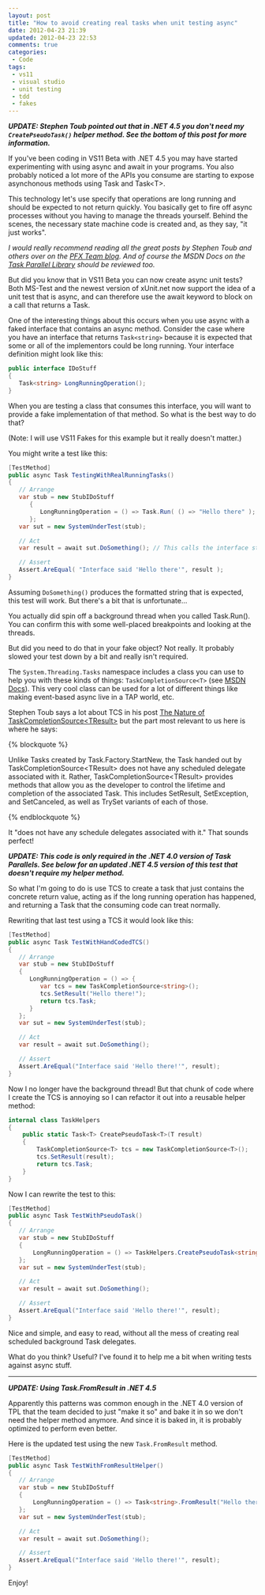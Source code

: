 ```yaml
---
layout: post
title: "How to avoid creating real tasks when unit testing async"
date: 2012-04-23 21:39
updated: 2012-04-23 22:53
comments: true
categories: 
 - Code
tags:
 - vs11
 - visual studio
 - unit testing
 - tdd
 - fakes
---
```


***UPDATE: Stephen Toub pointed out that in .NET 4.5 you don't need my
`CreatePseudoTask()` helper method. See the bottom of this post for
more information.***

If you've been coding in VS11 Beta with .NET 4.5 you may have started
experimenting with using async and await in your programs. You also probably
noticed a lot more of the APIs you consume are starting to expose asynchonous
methods using Task and Task&lt;T&gt;.

This technology let's use specify that operations are long running and should
be expected to not return quickly. You basically get to fire off async
processes without you having to manage the threads yourself.  Behind the
scenes, the necessary state machine code is created and, as they say, "it just
works".

*I would really recommend reading all the great posts by Stephen Toub and
others over on the [PFX Team blog][1]. And of course the MSDN Docs on 
the [Task Parallel Library][4] should be reviewed too.*

But did you know that in VS11 Beta you can now create async unit tests? Both
MS-Test and the newest version of xUnit.net now support the idea of a unit test
that is async, and can therefore use the await keyword to block on a call that
returns a Task.

<!-- more -->

One of the interesting things about this occurs when you use async with a faked
interface that contains an async method.  Consider the case where you have an
interface that returns `Task<string>` because it is expected that some or all
of the implementors could be long running. Your interface definition might look
like this:

``` csharp
public interface IDoStuff
{
   Task<string> LongRunningOperation();
}
```

When you are testing a class that consumes this interface, you will want to
provide a fake implementation of that method. So what is the best way to do
that?

(Note: I will use VS11 Fakes for this example but it really doesn't matter.)

You might write a test like this:

``` csharp
[TestMethod]
public async Task TestingWithRealRunningTasks()
{
   // Arrange
   var stub = new StubIDoStuff
      {
         LongRunningOperation = () => Task.Run( () => "Hello there" );
      };
   var sut = new SystemUnderTest(stub);

   // Act
   var result = await sut.DoSomething(); // This calls the interface stub

   // Assert
   Assert.AreEqual( "Interface said 'Hello there'", result );
}
```

Assuming `DoSomething()` produces the formatted string that is expected, this
test will work. But there's a bit that is unfortunate...

You actually did spin off a background thread when you called Task.Run().  You
can confirm this with some well-placed breakpoints and looking at the threads.

But did you need to do that in your fake object? Not really. It probably slowed
your test down by a bit and really isn't required.

The `System.Threading.Tasks` namespace includes a class you can use to help you
with these kinds of things: `TaskCompletionSource<T>` (see [MSDN Docs][3]). This very cool
class can be used for a lot of different things like making event-based async
live in a TAP world, etc.

Stephen Toub says a lot about TCS in his post [The Nature of TaskCompletionSource&lt;TResult&gt;][2]
but the part most relevant to us here is where he says:

{% blockquote %}

Unlike Tasks created by Task.Factory.StartNew, the Task handed out by
TaskCompletionSource&lt;TResult&gt; does not have any scheduled delegate associated
with it. Rather, TaskCompletionSource&lt;TResult&gt; provides methods that allow you
as the developer to control the lifetime and completion of the associated Task.
This includes SetResult, SetException, and SetCanceled, as well as TrySet
variants of each of those.  

{% endblockquote %}

It "does not have any schedule delegates associated with it." That sounds
perfect!

***UPDATE: This code is only required in the .NET 4.0 version of Task
Parallels. See below for an updated .NET 4.5 version of this test that
doesn't require my helper method.***

So what I'm going to do is use TCS to create a task that just contains the
concrete return value, acting as if the long running operation has happened,
and returning a Task that the consuming code can treat normally.

Rewriting that last test using a TCS it would look like this:

``` csharp
[TestMethod]
public async Task TestWithHandCodedTCS()
{
   // Arrange
   var stub = new StubIDoStuff
   {
      LongRunningOperation = () => {
         var tcs = new TaskCompletionSource<string>();
         tcs.SetResult("Hello there!");
         return tcs.Task;
      }
   };
   var sut = new SystemUnderTest(stub);

   // Act
   var result = await sut.DoSomething();

   // Assert
   Assert.AreEqual("Interface said 'Hello there!'", result);
}
```

Now I no longer have the background thread! But that chunk of code where I
create the TCS is annoying so I can refactor it out into a reusable helper
method:

``` csharp
internal class TaskHelpers
{
    public static Task<T> CreatePseudoTask<T>(T result)
    {
        TaskCompletionSource<T> tcs = new TaskCompletionSource<T>();
        tcs.SetResult(result);
        return tcs.Task;
    }
}
```

Now I can rewrite the test to this:

``` csharp
[TestMethod]
public async Task TestWithPseudoTask()
{
   // Arrange
   var stub = new StubIDoStuff
   {
       LongRunningOperation = () => TaskHelpers.CreatePseudoTask<string>("Hello there!")
   };
   var sut = new SystemUnderTest(stub);

   // Act
   var result = await sut.DoSomething();

   // Assert
   Assert.AreEqual("Interface said 'Hello there!'", result);
}
```

Nice and simple, and easy to read, without all the mess of creating real
scheduled background Task delegates.

What do you think? Useful? I've found it to help me a bit when writing tests
against async stuff.

-------------------------------------------------------------------------------

***UPDATE: Using Task.FromResult in .NET 4.5***

Apparently this patterns was common enough in the .NET 4.0 version of TPL that
the team decided to just "make it so" and bake it in so we don't need the
helper method anymore. And since it is baked in, it is probably optimized to
perform even better.

Here is the updated test using the new `Task.FromResult` method.

``` csharp
[TestMethod]
public async Task TestWithFromResultHelper()
{
   // Arrange
   var stub = new StubIDoStuff
   {
       LongRunningOperation = () => Task<string>.FromResult("Hello there!")
   };
   var sut = new SystemUnderTest(stub);

   // Act
   var result = await sut.DoSomething();

   // Assert
   Assert.AreEqual("Interface said 'Hello there!'", result);
}
```

Enjoy!

[1]: http://blogs.msdn.com/b/pfxteam/
[2]: http://blogs.msdn.com/b/pfxteam/archive/2009/06/02/9685804.aspx
[3]: http://msdn.microsoft.com/en-us/library/dd449174.aspx
[4]: http://msdn.microsoft.com/en-us/library/dd460717(v=vs.110).aspx
